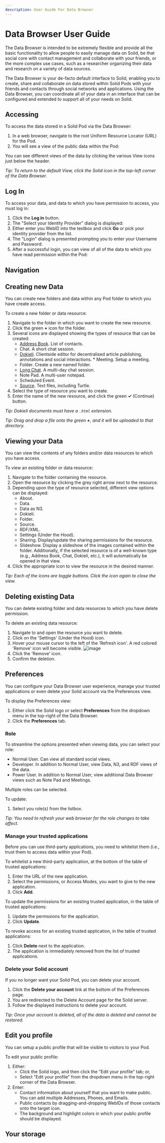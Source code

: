 ```yaml
---
description: User Guide For Data Browser
---
```


# Data Browser User Guide
The Data Browser is intended to be extremely flexible and provide all the basic functionality to allow people to easily manage data on Solid, be that social core with contact management and collaborate with your friends, or the more complex use cases, such as a researcher organizing their data and research on a variety of data sources.

The Data Browser is your de-facto default interface to Solid, enabling you to create, share and collaborate on data stored within Solid Pods with your friends and contacts through social networks and applications. Using the Data Browser, you can coordinate all of your data in an interface that can be configured and extended to support all of your needs on Solid.

## Accessing
To access the data stored in a Solid Pod via the Data Browser:

1. In a web browser, navigate to the root Uniform Resource Locator (URL) for the Pod.
2. You will see a view of the public data within the Pod:

You can see different views of the data by clicking the various View icons just below the header.

_Tip: To return to the default View, click the Solid icon in the top-left corner of the Data Browser._

## Log In
To access your data, and data to which you have permission to access, you must log in:
1. Click the **Log in** button.
2. The "Select your Identity Provider" dialog is displayed:
3. Either enter you WebID into the textbox and click **Go** or pick your identity provider from the list.
4. The "Login" dialog is presented prompting you to enter your Username and Password:
5. After a successful login, you can view of all of the data to which you have read permission within the Pod:

## Navigation

## Creating new Data
You can create new folders and data within any Pod folder to which you have create access.

To create a new folder or data resource:
1. Navigate to the folder in which you want to create the new resource.
2. Click the green **+** icon for the folder.
3. Several icons are displayed showing the types of resource that can be created:
    * [Address Book](./ADDRESSBOOK.md). List of contacts.
    * Chat. A short chat session.
    * [Dokieli](https://dokie.li/). Clientside editor for decentralised article publishing, annotations and social interactions.    * Meeting. Setup a meeting.
    * Folder. Create a new named folder.
    * [Long Chat](./LONGCHAT.md). A multi-day chat session.
    * Note Pad. A multi-user notepad.
    * Scheduled Event.
    * [Source](./SOURCE.md). Text files, including Turtle.
4. Select the type of resource you want to create.
5. Enter the name of the new resource, and click the green **✓** (Continue) button.

_Tip: Dokieli documents must have a `.html` extension._

_Tip: Drag and drop a file onto the green **+**, and it will be uploaded to that directory._


## Viewing your Data
You can view the contents of any folders and/or data resources to which you have access. 

To view an existing folder or data resource:
1. Navigate to the folder containing the resource.
2. Open the resource by clicking the grey right arrow next to the resource.
3. Depending upon the type of resource selected, different view options can be displayed:
    * About.
    * Data.
    * Data as N3.
    * Dokieli.
    * Folder.
    * Source.
    * RDF/XML.
    * Settings (Under the Hood).
    * Sharing. Display/update the sharing permissions for the resource.
    * Slideshow. Display a slideshow of the images contained within the folder.
    Additionally, if the selected resource is of a well-known type (e.g., Address Book, Chat, Dokieli, etc.), it will automatically be opened in that view.
4. Click the appropriate icon to view the resource in the desired manner.

_Tip: Each of the icons are toggle buttons. Click the icon again to close the view._

## Deleting existing Data
You can delete existing folder and data resources to which you have delete permission.

To delete an existing data resource:
1. Navigate to and open the resource you want to delete.
2. Click on the 'Settings' (Under the Hood) icon.
3. Hover your mouse cursor to the left of the 'Refresh icon'. A red colored 'Remove' icon will become visible. 
![image](https://user-images.githubusercontent.com/29155477/46452008-16c8c880-c7b7-11e8-83f6-16c1ba4ab12f.png)
4. Click the 'Remove' icon.
5. Confirm the deletion.

## Preferences
You can configure your Data Browser user experience, manage your trusted applications or even delete your Solid account via the Preferences view.

To display the Preferences view:
1. Either click the Solid logo or select **Preferences** from the dropdown menu in the top-right of the Data Browser.
2. Click the **Preferences** tab.

### Role
To streamline the options presented when viewing data, you can select your role:
* Normal User. Can view all standard social views.
* Developer. In addition to Normal User, view Data, N3, and RDF views of the data.
* Power User. In addition to Normal User, view additional Data Browser views such as Note Pad and Meetings.

Multiple roles can be selected.

To update:
1. Select you role(s) from the listbox.

_Tip: You need to refresh your web browser for the role changes to take affect._

### Manage your trusted applications

Before you can use third-party applications, you need to whitelist them (i.e., trust them to access data within your Pod). 

To whitelist a new third-party application, at the bottom of the table of trusted applications:
1. Enter the URL of the new application.
2. Select the permissions, or Access Modes, you want to give to the new application.
3. Click **Add**.

To update the permissions for an existing trusted application, in the table of trusted applications:
1. Update the permssions for the application.
2. Click **Update**.

To revoke access for an existing trusted application, in the table of trusted applications:
1. Click **Delete** next to the application.
2. The application is immediately removed from the list of trusted applications.

### Delete your Solid account
If you no longer want your Solid Pod, you can delete your account.
1. Click the **Delete your account** link at the bottom of the Preferences page.
2. You are redirected to the Delete Account page for the Solid server.
3. Follow the displayed instructions to delete your account.

_Tip: Once your account is deleted, all of the data is deleted and cannot be restored._

## Edit you profile
You can setup a public profile that will be visible to visitors to your Pod.

To edit your public profile:
1. Either:
    * Click the Solid logo, and then click the "Edit your profile" tab; or,
    * Select "Edit your profile" from the dropdown menu in the top-right corner of the Data Browser.
2. Enter:
    * Contact information about yourself that you want to make public. You can add multiple Addresses, Phones, and Emails.
    * Public contacts by dragging-and-dropping WebIDs of those contacts onto the target icon.
    * The background and highlight colors in which your public profile should be displayed.

## Your storage
